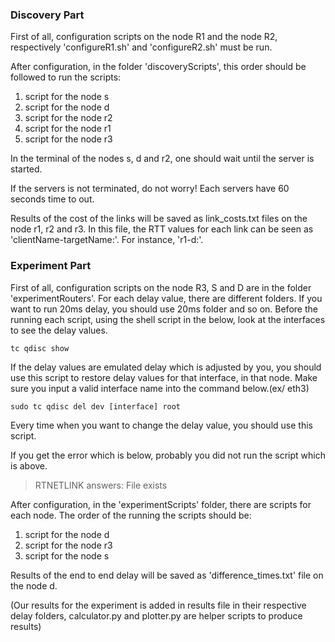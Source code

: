 [comment]: <> (Ege Özbek - 2237709)
[comment]: <> (Osman Emre Bilici - 2171353)

### Discovery Part
First of all, configuration scripts on the node R1 and the node R2, respectively 'configureR1.sh' and 'configureR2.sh' must be run.

After configuration, in the folder 'discoveryScripts', this order should be followed to run the scripts: 
1. script for the node s
2. script for the node d
3. script for the node r2
4. script for the node r1
5. script for the node r3

In the terminal of the nodes s, d and r2, one should wait until the server is started.

If the servers is not terminated, do not worry! Each servers have 60 seconds time to out.

Results of the cost of the links will be saved as link_costs.txt files on the node r1, r2 and r3. 
In this file, the RTT values for each link can be seen as 'clientName-targetName:'. For instance, 'r1-d:'.

### Experiment Part
First of all, configuration scripts on the node R3, S and D are in the folder 'experimentRouters'. 
For each delay value, there are different folders. If you want to run 20ms delay, you should use 20ms folder and so on.
Before the running each script, using the shell script in the below, look at the interfaces to see the delay values.
```
tc qdisc show
```
If the delay values are emulated delay which is adjusted by you, you should use this script to restore delay values for that interface, in that node. 
Make sure you input a valid interface name into the command below.(ex/ eth3)
```
sudo tc qdisc del dev [interface] root  
```
Every time when you want to change the delay value, you should use this script. 

If you get the error which is below, probably you did not run the script which is above.

> RTNETLINK answers: File exists

After configuration, in the 'experimentScripts' folder, there are scripts for each node. The order of the running the scripts should be:
1. script for the node d
2. script for the node r3
3. script for the node s

Results of the end to end delay will be saved as 'difference_times.txt' file on the node d.

(Our results for the experiment is added in results file in their respective delay folders,
calculator.py and plotter.py are helper scripts to produce results)